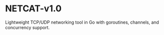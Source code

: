 # NETCAT-v1.0
Lightweight TCP/UDP networking tool in Go with goroutines, channels, and concurrency support.
